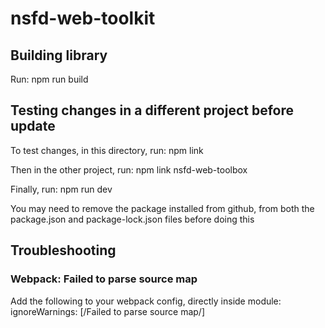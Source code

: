 # nsfd-web-toolkit

## Building library
Run: npm run build

## Testing changes in a different project before update
To test changes, in this directory, run: npm link

Then in the other project, run: npm link nsfd-web-toolbox

Finally, run: npm run dev

You may need to remove the package installed from github, from both the package.json and package-lock.json files before doing this

## Troubleshooting

### Webpack: Failed to parse source map
Add the following to your webpack config, directly inside module: ignoreWarnings: [/Failed to parse source map/]